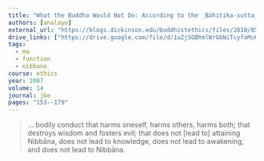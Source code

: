 ```yaml
---
title: "What the Buddha Would Not Do: According to the _Bāhitika-sutta_ and its _Madhyama-āgama_ Parallel"
authors: [analayo]
external_url: "https://blogs.dickinson.edu/buddhistethics/files/2010/05/anaalayo-article.pdf"
drive_links: ["https://drive.google.com/file/d/1uZjSGBhmlWrGbNiTcyfoMcK-6_1Vp4Jo/view?usp=drivesdk"]
tags:
  - ma
  - function
  - nibbana
course: ethics
year: 2007
volume: 14
journal: jbe
pages: "153--179"
---
```


> … bodily conduct that harms oneself, harms others, harms both; that destroys wisdom and fosters evil; that does not [lead to] attaining Nibbāna, does not lead to knowledge, does not lead to awakening, and does not lead to Nibbāna.

